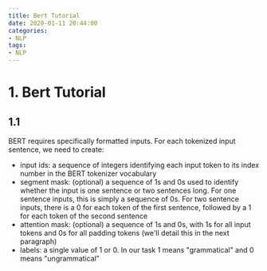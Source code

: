 ```yaml
---
title: Bert Tutorial
date: 2020-01-11 20:44:00
categories:
- NLP
tags:
- NLP
---
```


# 1. Bert Tutorial

## 1.1 

BERT requires specifically formatted inputs. For each tokenized input sentence, we need to create:

- input ids: a sequence of integers identifying each input token to its index number in the BERT tokenizer vocabulary
- segment mask: (optional) a sequence of 1s and 0s used to identify whether the input is one sentence or two sentences long. For one sentence inputs, this is simply a sequence of 0s. For two sentence inputs, there is a 0 for each token of the first sentence, followed by a 1 for each token of the second sentence
- attention mask: (optional) a sequence of 1s and 0s, with 1s for all input tokens and 0s for all padding tokens (we'll detail this in the next paragraph)
- labels: a single value of 1 or 0. In our task 1 means "grammatical" and 0 means "ungrammatical"